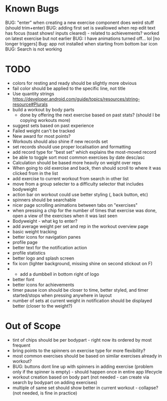 # Known Bugs
BUG: "enter" when creating a new exercise component does weird stuff (should trim+enter)
BUG: adding first set is swallowed when rep edit text has focus (toast shows! inputs cleared) - related to achievements? worked on latest exercise but not earlier
BUG: I have animations turned off... lol
[no longer triggers] Bug: app not installed when starting from bottom bar icon
BUG: Search is not working



# TODO
- colors for resting and ready should be slightly more obvious 
- fail color should be applied to the specific line, not title
- Use quantity strings https://developer.android.com/guide/topics/resources/string-resource#Plurals
- build a workout by body parts
    - done by offering the next exercise based on past stats? (should I be copying workouts more)
- suggest sets based on past experience
- Failed weight can't be tracked
- New award for most points?
- Workouts should also shine if new records set
- set records should use proper localisation and formatting
- add record type for "best set" which explains the most-moved record
- be able to toggle sort most common exercises by date desc/asc
- Calculation should be based more heavily on weight over reps
- When going to old exercise and back, then should scroll to where it was clicked from in the list
- add exercise to current workout from search in other list
- move from a group selecter to a difficulty selector that includes bodyweight
- action bar on workout could use better styling (, back button, etc)
- spinners should be searchable
- nicer page scrolling animations between tabs on "exercises"
- when pressing a chip for the number of times that exercise was done, open a view of the exercises when it was last seen
- Bodyweight - what kg to enter?
- add average weight per set and rep in the workout overview page
- basic weight tracking
- better icons for navigation panes
- profile page
- better text for the notification action
- profile statistics
- better logo and splash screen
- fix icon (lighter background, missing shine on second stickout on F)
- - add a dumbbell in bottom right of logo
- better font
- better icons for achievements
- timer pause icon should be closer to time, better styled, and timer started/stops when pressing anywhere in layout
- number of sets at current weight in notification should be displayed better (closer to the weight?)


# Out of Scope
- tint of chips should be per bodypart - right now its ordered by most frequent
- bring points to the spinners on exercise type for more flexibility?
- most common exercises should be based on similar exercises already in workout?
- BUG: buttons dont line up with spinners in adding exercise (problem only if the spinner is empty) - should happen once in entire app lifecycle
- workout creation based on body part (not needed - can create via search by bodypart on adding exercises)
- multiple of same set should show better in current workout - collapse? (not needed, is fine in practice)